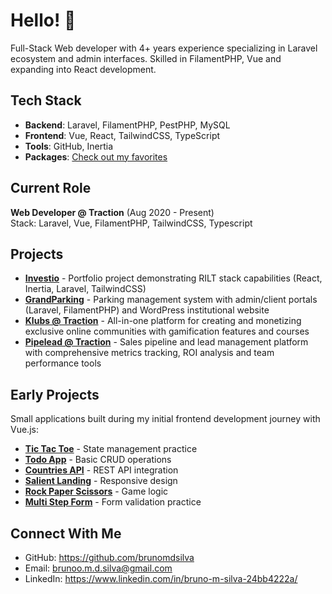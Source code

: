 # Hello! 👋

Full-Stack Web developer with 4+ years experience specializing in Laravel ecosystem and admin interfaces. Skilled in FilamentPHP, Vue and expanding into React development.

## Tech Stack
- **Backend**: Laravel, FilamentPHP, PestPHP, MySQL
- **Frontend**: Vue, React, TailwindCSS, TypeScript
- **Tools**: GitHub, Inertia
- **Packages**: [Check out my favorites](https://github.com/brunomdsilva?tab=stars)

## Current Role
**Web Developer @ Traction** (Aug 2020 - Present)  
Stack: Laravel, Vue, FilamentPHP, TailwindCSS, Typescript

## Projects
- **[Investio](https://github.com/brunomdsilva/investio)** - Portfolio project demonstrating RILT stack capabilities (React, Inertia, Laravel, TailwindCSS)
- **[GrandParking](https://grandparking.com.br)** - Parking management system with admin/client portals (Laravel, FilamentPHP) and WordPress institutional website
- **[Klubs @ Traction](https://klubs.co/)** - All-in-one platform for creating and monetizing exclusive online communities with gamification features and courses
- **[Pipelead @ Traction](https://pipelead.to/)** - Sales pipeline and lead management platform with comprehensive metrics tracking, ROI analysis and team performance tools

## Early Projects
Small applications built during my initial frontend development journey with Vue.js:
- **[Tic Tac Toe](https://brunomdsilva.github.io/tictactoe/)** - State management practice
- **[Todo App](https://brunomdsilva.github.io/todo-app/)** - Basic CRUD operations
- **[Countries API](https://brunomdsilva.github.io/countries-api/)** - REST API integration
- **[Salient Landing](https://brunomdsilva.github.io/salient/)** - Responsive design
- **[Rock Paper Scissors](https://brunomdsilva.github.io/rock-paper-scissors-master/)** - Game logic
- **[Multi Step Form](https://brunomdsilva.github.io/multi-step-form/)** - Form validation practice

## Connect With Me
- GitHub: https://github.com/brunomdsilva
- Email: brunoo.m.d.silva@gmail.com
- LinkedIn: https://www.linkedin.com/in/bruno-m-silva-24bb4222a/
